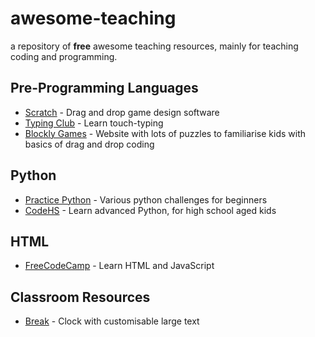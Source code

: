 # awesome-teaching

a repository of **free** awesome teaching resources, mainly for teaching coding and programming.

## Pre-Programming Languages

- [Scratch](https://scratch.mit.edu/) - Drag and drop game design software
- [Typing Club](https://www.typingclub.com/) - Learn touch-typing
- [Blockly Games](https://blockly.games/) - Website with lots of puzzles to familiarise kids with basics of drag and drop coding

## Python

- [Practice Python](https://practicepython.org) - Various python challenges for beginners
- [CodeHS](https://codehs.com/) - Learn advanced Python, for high school aged kids

## HTML

- [FreeCodeCamp](https://www.freecodecamp.org/) - Learn HTML and JavaScript

## Classroom Resources

- [Break](https://masterdracula.com/break/) - Clock with customisable large text
